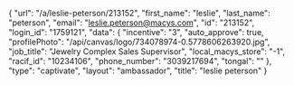 {
    "url": "\/a\/leslie-peterson\/213152",
    "first_name": "leslie",
    "last_name": "peterson",
    "email": "leslie.peterson@macys.com",
    "id": "213152",
    "login_id": "1759121",
    "data": {
        "incentive": "3",
        "auto_approve": true,
        "profilePhoto": "\/api\/canvas\/logo\/734078974-0.5778606263920.jpg",
        "job_title": "Jewelry Complex Sales Supervisor",
        "local_macys_store": "-1",
        "racif_id": "10234106",
        "phone_number": "3039217694",
        "tongal": ""
    },
    "type": "captivate",
    "layout": "ambassador",
    "title": "leslie peterson"
}
